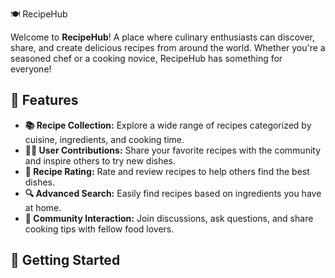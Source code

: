 🍽️ RecipeHub

Welcome to **RecipeHub**! A place where culinary enthusiasts can discover, share, and create delicious recipes from around the world. Whether you're a seasoned chef or a cooking novice, RecipeHub has something for everyone! 

## 🌟 Features

- **📚 Recipe Collection:** Explore a wide range of recipes categorized by cuisine, ingredients, and cooking time.
- **👩‍🍳 User Contributions:** Share your favorite recipes with the community and inspire others to try new dishes.
- **📝 Recipe Rating:** Rate and review recipes to help others find the best dishes.
- **🔍 Advanced Search:** Easily find recipes based on ingredients you have at home.
- **💬 Community Interaction:** Join discussions, ask questions, and share cooking tips with fellow food lovers.

## 🎉 Getting Started
